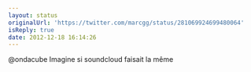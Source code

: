 ```yaml
---
layout: status
originalUrl: 'https://twitter.com/marcgg/status/281069924699480064'
isReply: true
date: 2012-12-18 16:14:26
---
```


@ondacube Imagine si soundcloud faisait la même
